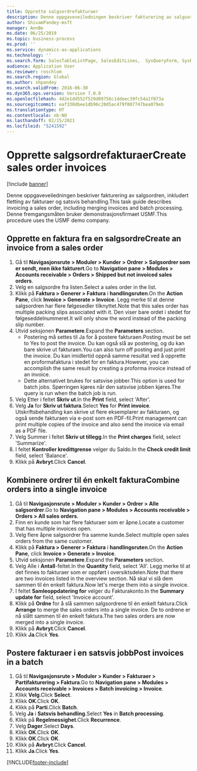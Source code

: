 ```yaml
---
title: Opprette salgsordrefakturaer
description: Denne oppgaveveiledningen beskriver fakturering av salgsordren, inkludert fletting av fakturaer og satsvis behandling.
author: ShivamPandey-msft
manager: AnnBe
ms.date: 06/25/2019
ms.topic: business-process
ms.prod: ''
ms.service: dynamics-ax-applications
ms.technology: ''
ms.search.form: SalesTableListPage, SalesEditLines,  SysQueryForm, SysRecurrence
audience: Application User
ms.reviewer: roschlom
ms.search.region: Global
ms.author: shpandey
ms.search.validFrom: 2016-06-30
ms.dyn365.ops.version: Version 7.0.0
ms.openlocfilehash: 4d2e1dd552f529d09756c1ddeec39fc54a1f073a
ms.sourcegitcommit: eaf330dbee1db96c20d5ac479f007747bea079eb
ms.translationtype: HT
ms.contentlocale: nb-NO
ms.lasthandoff: 02/15/2021
ms.locfileid: "5241592"
---
```

# <a name="create-sales-order-invoices"></a><span data-ttu-id="f8389-103">Opprette salgsordrefakturaer</span><span class="sxs-lookup"><span data-stu-id="f8389-103">Create sales order invoices</span></span>

[!include [banner](../../includes/banner.md)]

<span data-ttu-id="f8389-104">Denne oppgaveveiledningen beskriver fakturering av salgsordren, inkludert fletting av fakturaer og satsvis behandling.</span><span class="sxs-lookup"><span data-stu-id="f8389-104">This task guide describes invoicing a sales order, including merging invoices and batch processing.</span></span> <span data-ttu-id="f8389-105">Denne fremgangsmåten bruker demonstrasjonsfirmaet USMF.</span><span class="sxs-lookup"><span data-stu-id="f8389-105">This procedure uses the USMF demo company.</span></span>


## <a name="create-an-invoice-from-a-sales-order"></a><span data-ttu-id="f8389-106">Opprette en faktura fra en salgsordre</span><span class="sxs-lookup"><span data-stu-id="f8389-106">Create an invoice from a sales order</span></span>
1. <span data-ttu-id="f8389-107">Gå til **Navigasjonsrute > Moduler > Kunder > Ordrer > Salgsordrer som er sendt, men ikke fakturert**.</span><span class="sxs-lookup"><span data-stu-id="f8389-107">Go to **Navigation pane > Modules > Accounts receivable > Orders > Shipped but not invoiced sales orders**.</span></span>
2. <span data-ttu-id="f8389-108">Velg en salgsordre fra listen.</span><span class="sxs-lookup"><span data-stu-id="f8389-108">Select a sales order in the list.</span></span> 
3. <span data-ttu-id="f8389-109">Klikk på **Faktura > Generer > Faktura** i **handlingsruten**.</span><span class="sxs-lookup"><span data-stu-id="f8389-109">On the **Action Pane**, click **Invoice > Generate > Invoice**.</span></span> <span data-ttu-id="f8389-110">Legg merke til at denne salgsordren har flere følgesedler tilknyttet.</span><span class="sxs-lookup"><span data-stu-id="f8389-110">Note that this sales order has multiple packing slips associated with it.</span></span> <span data-ttu-id="f8389-111">Den viser bare ordet <multiple> i stedet for følgeseddelnummeret.</span><span class="sxs-lookup"><span data-stu-id="f8389-111">It will only show the word <multiple> instead of the packing slip number.</span></span>  
4. <span data-ttu-id="f8389-112">Utvid seksjonen **Parametere**.</span><span class="sxs-lookup"><span data-stu-id="f8389-112">Expand the **Parameters** section.</span></span>
    - <span data-ttu-id="f8389-113">Postering må settes til Ja for å postere fakturaen.</span><span class="sxs-lookup"><span data-stu-id="f8389-113">Posting must be set to Yes to post the invoice.</span></span> <span data-ttu-id="f8389-114">Du kan også slå av postering, og du kan bare skrive ut fakturaen.</span><span class="sxs-lookup"><span data-stu-id="f8389-114">You can also turn off posting and just print the invoice.</span></span> <span data-ttu-id="f8389-115">Du kan imidlertid oppnå samme resultat ved å opprette en proformafaktura i stedet for en faktura.</span><span class="sxs-lookup"><span data-stu-id="f8389-115">However, you can accomplish the same result by creating a proforma invoice instead of an invoice.</span></span>  
    - <span data-ttu-id="f8389-116">Dette alternativet brukes for satsvise jobber.</span><span class="sxs-lookup"><span data-stu-id="f8389-116">This option is used for batch jobs.</span></span> <span data-ttu-id="f8389-117">Spørringen kjøres når den satsvise jobben kjøres.</span><span class="sxs-lookup"><span data-stu-id="f8389-117">The query is run when the batch job is run.</span></span>
5. <span data-ttu-id="f8389-118">Velg Etter i feltet **Skriv ut**.</span><span class="sxs-lookup"><span data-stu-id="f8389-118">In the **Print** field, select 'After'.</span></span>
6. <span data-ttu-id="f8389-119">Velg **Ja** for **Skriv ut faktura**.</span><span class="sxs-lookup"><span data-stu-id="f8389-119">Select **Yes** for **Print invoice**.</span></span> <span data-ttu-id="f8389-120">Utskriftsbehandling kan skrive ut flere eksemplarer av fakturaen, og også sende fakturaen via e-post som en PDF-fil.</span><span class="sxs-lookup"><span data-stu-id="f8389-120">Print management can print  multiple copies of the invoice and also send the invoice via email as a PDF file.</span></span>  
7. <span data-ttu-id="f8389-121">Velg Summer i feltet **Skriv ut tillegg**.</span><span class="sxs-lookup"><span data-stu-id="f8389-121">In the **Print charges** field, select 'Summarize'.</span></span>
8. <span data-ttu-id="f8389-122">I feltet **Kontroller kredittgrense** velger du Saldo.</span><span class="sxs-lookup"><span data-stu-id="f8389-122">In the **Check credit limit** field, select 'Balance'.</span></span>
9. <span data-ttu-id="f8389-123">Klikk på **Avbryt**.</span><span class="sxs-lookup"><span data-stu-id="f8389-123">Click **Cancel**.</span></span>

## <a name="combine-orders-into-a-single-invoice"></a><span data-ttu-id="f8389-124">Kombinere ordrer til én enkelt faktura</span><span class="sxs-lookup"><span data-stu-id="f8389-124">Combine orders into a single invoice</span></span>
1. <span data-ttu-id="f8389-125">Gå til **Navigasjonsrute > Moduler > Kunder > Ordrer > Alle salgsordrer**.</span><span class="sxs-lookup"><span data-stu-id="f8389-125">Go to **Navigation pane > Modules > Accounts receivable > Orders > All sales orders**.</span></span>
2. <span data-ttu-id="f8389-126">Finn en kunde som har flere fakturaer som er åpne.</span><span class="sxs-lookup"><span data-stu-id="f8389-126">Locate a customer that has multiple invoices open.</span></span>
3. <span data-ttu-id="f8389-127">Velg flere åpne salgsordrer fra samme kunde.</span><span class="sxs-lookup"><span data-stu-id="f8389-127">Select multiple open sales orders from the same customer.</span></span>
4. <span data-ttu-id="f8389-128">Klikk på **Faktura > Generer > Faktura** i **handlingsruten**.</span><span class="sxs-lookup"><span data-stu-id="f8389-128">On the **Action Pane**, click **Invoice > Generate > Invoice**.</span></span>
5. <span data-ttu-id="f8389-129">Utvid seksjonen **Parametere**.</span><span class="sxs-lookup"><span data-stu-id="f8389-129">Expand the **Parameters** section.</span></span>
6. <span data-ttu-id="f8389-130">Velg Alle i **Antall**-feltet.</span><span class="sxs-lookup"><span data-stu-id="f8389-130">In the **Quantity** field, select 'All'.</span></span> <span data-ttu-id="f8389-131">Legg merke til at det finnes to fakturaer som er oppført i oversiktsdelen.</span><span class="sxs-lookup"><span data-stu-id="f8389-131">Note that there are two invoices listed in the overview section.</span></span> <span data-ttu-id="f8389-132">Nå skal vi slå dem sammen til én enkelt faktura.</span><span class="sxs-lookup"><span data-stu-id="f8389-132">Now let's merge them into a single invoice.</span></span>  
7. <span data-ttu-id="f8389-133">I feltet **Samleoppdatering for** velger du Fakturakonto.</span><span class="sxs-lookup"><span data-stu-id="f8389-133">In the **Summary update for** field, select 'Invoice account'.</span></span>
8. <span data-ttu-id="f8389-134">Klikk på **Ordne** for å slå sammen salgsordrene til én enkelt faktura.</span><span class="sxs-lookup"><span data-stu-id="f8389-134">Click **Arrange** to merge the sales orders into a single invoice.</span></span> <span data-ttu-id="f8389-135">De to ordrene er nå slått sammen til én enkelt faktura.</span><span class="sxs-lookup"><span data-stu-id="f8389-135">The two sales orders are now merged into a single invoice.</span></span>   
9. <span data-ttu-id="f8389-136">Klikk på **Avbryt**.</span><span class="sxs-lookup"><span data-stu-id="f8389-136">Click **Cancel**.</span></span>
10. <span data-ttu-id="f8389-137">Klikk **Ja**.</span><span class="sxs-lookup"><span data-stu-id="f8389-137">Click **Yes**.</span></span>

## <a name="post-invoices-in-a-batch"></a><span data-ttu-id="f8389-138">Postere fakturaer i en satsvis jobb</span><span class="sxs-lookup"><span data-stu-id="f8389-138">Post invoices in a batch</span></span>
1. <span data-ttu-id="f8389-139">Gå til **Navigasjonsrute > Moduler > Kunder > Fakturaer > Partifakturering > Faktura**.</span><span class="sxs-lookup"><span data-stu-id="f8389-139">Go to **Navigation pane > Modules > Accounts receivable > Invoices > Batch invoicing > Invoice**.</span></span>
2. <span data-ttu-id="f8389-140">Klikk **Velg**.</span><span class="sxs-lookup"><span data-stu-id="f8389-140">Click **Select**.</span></span>
3. <span data-ttu-id="f8389-141">Klikk **OK**.</span><span class="sxs-lookup"><span data-stu-id="f8389-141">Click **OK**.</span></span>
4. <span data-ttu-id="f8389-142">Klikk på **Parti**.</span><span class="sxs-lookup"><span data-stu-id="f8389-142">Click **Batch**.</span></span>
5. <span data-ttu-id="f8389-143">Velg **Ja** i **Satsvis behandling**.</span><span class="sxs-lookup"><span data-stu-id="f8389-143">Select **Yes** in **Batch processing**.</span></span>
6. <span data-ttu-id="f8389-144">Klikk på **Regelmessighet**.</span><span class="sxs-lookup"><span data-stu-id="f8389-144">Click **Recurrence**.</span></span>
7. <span data-ttu-id="f8389-145">Velg **Dager**.</span><span class="sxs-lookup"><span data-stu-id="f8389-145">Select **Days**.</span></span>
8. <span data-ttu-id="f8389-146">Klikk **OK**.</span><span class="sxs-lookup"><span data-stu-id="f8389-146">Click **OK**.</span></span>
9. <span data-ttu-id="f8389-147">Klikk **OK**.</span><span class="sxs-lookup"><span data-stu-id="f8389-147">Click **OK**.</span></span>
10. <span data-ttu-id="f8389-148">Klikk på **Avbryt**.</span><span class="sxs-lookup"><span data-stu-id="f8389-148">Click **Cancel**.</span></span>
11. <span data-ttu-id="f8389-149">Klikk **Ja**.</span><span class="sxs-lookup"><span data-stu-id="f8389-149">Click **Yes**.</span></span>



[!INCLUDE[footer-include](../../../includes/footer-banner.md)]